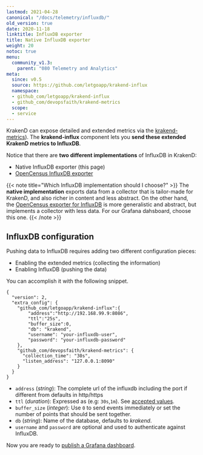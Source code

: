 ```yaml
---
lastmod: 2021-04-28
canonical: "/docs/telemetry/influxdb/"
old_version: true
date: 2020-11-18
linktitle: InfluxDB exporter
title: Native InfluxDB exporter
weight: 20
notoc: true
menu:
  community_v1.3:
    parent: "080 Telemetry and Analytics"
meta:
  since: v0.5
  source: https://github.com/letgoapp/krakend-influx
  namespace:
  - github_com/letgoapp/krakend-influx
  - github_com/devopsfaith/krakend-metrics
  scope:
  - service
---
```


KrakenD can expose detailed and extended metrics via the [krakend-metrics](/docs/v1.3/extended-metrics/influxdb/)). The **krakend-influx** component lets you **send these extended KrakenD metrics to InfluxDB**.

Notice that there are **two different implementations** of InfluxDB in KrakenD:

- Native InfluxDB exporter (this page)
- [OpenCensus InfluxDB exporter](/docs/v1.3/telemetry/influxdb/)

{{< note title="Which InfluxDB implementation should I choose?" >}}
The **native implementation** exports data from a collector that is tailor-made for KrakenD, and also richer in content and less abstract. On the other hand, the [OpenCensus exporter for InfluxDB](/docs/v1.3/telemetry/influxdb/) is more generalistic and abstract, but implements a collector with less data. For our Grafana dahsboard, choose this one.
{{< /note >}}

## InfluxDB configuration

Pushing data to InfluxDB requires adding two different configuration pieces:

- Enabling the extended metrics (collecting the information)
- Enabling InfluxDB (pushing the data)

You can accomplish it with the following snippet.

    {
      "version": 2,
      "extra_config": {
        "github_com/letgoapp/krakend-influx":{
            "address":"http://192.168.99.9:8086",
            "ttl":"25s",
            "buffer_size":0,
            "db": "krakend",
            "username": "your-influxdb-user",
            "password": "your-influxdb-password"
        },
        "github_com/devopsfaith/krakend-metrics": {
          "collection_time": "30s",
          "listen_address": "127.0.0.1:8090"
        }
      }
    }

- `address` (*string*): The complete url of the influxdb including the port if different from defaults in http/https
- `ttl` (*duration*): Expressed as <value><units> (e.g: `30s`,`1m`). See [accepted values](https://golang.org/pkg/time/#ParseDuration).
- `buffer_size` (*integer*): Use `0` to send events immediately or set the number of points that should be sent together.
- `db` (*string*): Name of the database, defaults to *krakend*.
- `username` and `password` are optional and used to authenticate against InfluxDB.

Now you are ready to [publish a Grafana dashboard](/docs/v1.3/extended-metrics/grafana/).
